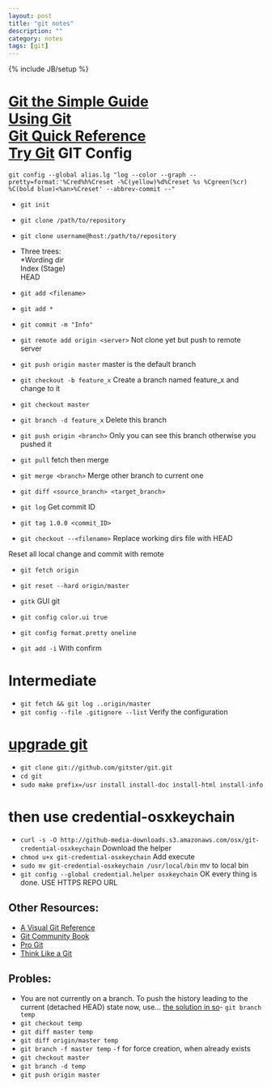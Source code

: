 ```yaml
---
layout: post
title: "git notes"
description: ""
category: notes 
tags: [git]
---
```

{% include JB/setup %}  

[Git the Simple Guide](http://rogerdudler.github.com/git-guide/index.zh.html)  
[Using Git](http://www.yangzhiping.com/tech/github.html)  
[Git Quick Reference](http://jonas.nitro.dk/git/quick-reference.html)  
[Try Git](http://try.github.com)
GIT Config
==========
`git config --global alias.lg "log --color --graph --pretty=format:'%Cred%h%Creset -%C(yellow)%d%Creset %s %Cgreen(%cr) %C(bold blue)<%an>%Creset' --abbrev-commit --"`

- `git init`  
- `git clone /path/to/repository`  
- `git clone username@host:/path/to/repository`  
- Three trees:  
  *Wording dir  
	Index (Stage)  
	HEAD  
- `git add <filename>`  
- `git add *`  
- `git commit -m "Info"`  
  
- `git remote add origin <server>` Not clone yet but push to remote server  
- `git push origin master` master is the default branch  
  
- `git checkout -b feature_x` Create a branch named feature_x and change to it  
- `git checkout master`  
- `git branch -d feature_x` Delete this branch  
- `git push origin <branch>` Only you can see this branch otherwise you pushed it  
- `git pull` fetch then merge  
- `git merge <branch>` Merge other branch to current one  
- `git diff <source_branch> <target_branch>`  

- `git log` Get commit ID  
- `git tag 1.0.0 <commit_ID>`  
- `git checkout --<filename>` Replace working dirs file with HEAD 
  
Reset all local change and commit with remote  
  
- `git fetch origin`  
- `git reset --hard origin/master`  

- `gitk` GUI git  
- `git config color.ui true`  
- `git config format.pretty oneline`  
- `git add -i` With confirm  

Intermediate
============
- `git fetch && git log ..origin/master`
- `git config --file .gitignore --list` Verify the configuration
# [upgrade git](http://ayanim97.com/mac/installing-and-upgrading-git-mac-os-lion)
- `git clone git://github.com/gitster/git.git`
- `cd git`
- `sudo make prefix=/usr install install-doc install-html install-info`
# then use credential-osxkeychain
- `curl -s -O http://github-media-downloads.s3.amazonaws.com/osx/git-credential-osxkeychain` Download the helper
- `chmod u+x git-credential-osxkeychain` Add execute
- `sudo mv git-credential-osxkeychain /usr/local/bin` mv to local bin
- `git config --global credential.helper osxkeychain` OK every thing is done. USE HTTPS REPO URL

## Other Resources:  
- [A Visual Git Reference](http://marklodato.github.com/visual-git-guide/index-en.html)  
- [Git Community Book](http://book.git-scm.com/)  
- [Pro Git](http://progit.org/book/)  
- [Think Like a Git](http://think-like-a-git.net/)  

## Probles:
- You are not currently on a branch.  To push the history leading to the current (detached HEAD) state now, use...
[the solution in so](http://stackoverflow.com/questions/5772192/git-how-can-i-reconcile-detached-head-with-master-origin)- `git branch temp`
- `git checkout temp`
- `git diff master temp`
- `git diff origin/master temp`
- `git branch -f master temp` `-f` for force creation, when already exists
- `git checkout master`
- `git branch -d temp`
- `git push origin master`
